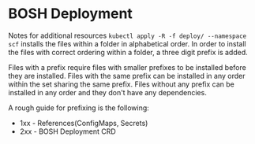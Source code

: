 # BOSH Deployment
Notes for additional resources
`kubectl apply -R -f deploy/ --namespace scf` installs the files within a folder in alphabetical order. In order to install the files with correct ordering within a folder, a three digit prefix is added.

Files with a prefix require files with smaller prefixes to be installed before they are installed. Files with the same prefix can be installed in any order within the set sharing the same prefix. Files without any prefix can be installed in any order and they don't have any dependencies.

A rough guide for prefixing is the following:

- 1xx - References(ConfigMaps, Secrets)
- 2xx - BOSH Deployment CRD

